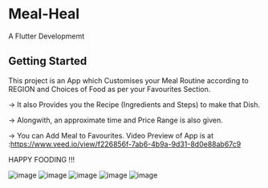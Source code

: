# Meal-Heal

A Flutter Developmemt 

## Getting Started

This project is an App which Customises your Meal Routine according to REGION and Choices of Food as per your Favourites Section.

-> It also Provides you the Recipe (Ingredients and Steps) to make that Dish.

-> Alongwith, an approximate time and Price Range is also given.

-> You can Add Meal to Favourites.
Video Preview of App is at :https://www.veed.io/view/f226856f-7ab6-4b9a-9d31-8d0e88ab67c9


HAPPY FOODING !!! 

![image](https://github.com/PandeyMritunjay/Trendy-Meal-App/assets/99710180/c7dfe12d-14fd-4810-91d4-ac9f9aa53702)
![image](https://github.com/PandeyMritunjay/Trendy-Meal-App/assets/99710180/dc5de9c7-e36f-46b1-b318-817e16a96da5)
![image](https://github.com/PandeyMritunjay/Trendy-Meal-App/assets/99710180/6a9c2728-cc25-4d8c-8d3a-82ec23ba91e5)
![image](https://github.com/PandeyMritunjay/Trendy-Meal-App/assets/99710180/036ee75b-8575-4be5-a16d-557278815561)
![image](https://github.com/PandeyMritunjay/Trendy-Meal-App/assets/99710180/f35171be-e176-4419-8fb6-fc47d6abd4b9)





